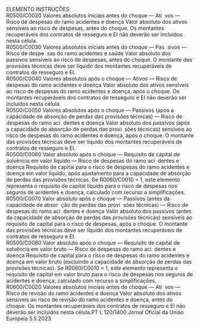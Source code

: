  
ELEMENTO  INSTRUÇÕES  
R0500/C0020  Valores absolutos iniciais 
antes do choque — Ati ­
vos — Risco de despesas 
do ramo acidentes e 
doença  Valor absoluto dos ativos sensíveis ao risco de despesas, antes do choque. 
Os montantes recuperáveis dos contratos de resseguro e EI não deverão ser 
incluídos nesta célula.  
R0500/C0030  Valores absolutos iniciais 
antes do choque — Pas ­
sivos — Risco de despe ­
sas do ramo acidentes e 
saúde  Valor absoluto dos passivos sensíveis ao risco de despesas, antes do choque. 
O montante das provisões técnicas deve ser líquido dos montantes recuperáveis de 
contratos de resseguro e EI.  
R0500/C0040  Valores absolutos após o 
choque — Ativos — 
Risco de despesas do 
ramo acidentes e doença  Valor absoluto dos ativos sensíveis ao risco de despesas do ramo acidentes e 
doença, após o choque. 
Os montantes recuperáveis dos contratos de resseguro e EI não deverão ser 
incluídos nesta célula.  
R0500/C0050  Valores absolutos após o 
choque — Passivos (após 
a capacidade de absorção 
de perdas das provisões 
técnicas) — Risco de 
despesas do ramo aci ­
dentes e doença  Valor absoluto dos passivos (após a capacidade de absorção de perdas das provi ­
sões técnicas) sensíveis ao risco de despesas do ramo acidentes e doença, após o 
choque. 
O montante das provisões técnicas deve ser líquido dos montantes recuperáveis de 
contratos de resseguro e EI.  
R0500/C0060  Valor absoluto após o 
choque — Requisito de 
capital de solvência em 
valor líquido — Risco de 
despesas do ramo aci ­
dentes e doença  Requisito de capital para o risco de despesas do ramo acidentes e doença em valor 
líquido, após ajustamento para a capacidade de absorção de perdas das provisões 
técnicas. 
Se R0060/C0010 = 1, este elemento representa o requisito de capital líquido para 
o risco de despesas nos seguros de acidentes e doença, calculado com recurso a 
simplificações.  
R0500/C0070  Valor absoluto após o 
choque — Passivos (antes 
da capacidade de absor ­
ção de perdas das provi ­
sões técnicas) — Risco de 
despesas do ramo aci ­
dentes e doença  Valor absoluto dos passivos (antes da capacidade de absorção de perdas das 
provisões técnicas) sensíveis ao requisito de capital para o risco de despesas, 
após o choque. 
O montante das provisões técnicas deve ser líquido dos montantes recuperáveis de 
contratos de resseguro e EI.  
R0500/C0080  Valor absoluto após o 
choque — Requisito de 
capital de solvência em 
valor bruto — Risco de 
despesas do ramo aci ­
dentes e doença  Requisito de capital para o risco de despesas do ramo acidentes e doença em valor 
bruto (excluindo a capacidade de absorção de perdas das provisões técnicas). 
Se R0060/C0010 = 1, este elemento representa o requisito de capital em valor 
bruto para o risco de despesas nos seguros de acidentes e doença, calculado com 
recurso a simplificações.  
R0600/C0020  Valores absolutos iniciais 
antes do choque — Ati ­
vos — Risco de revisão 
do ramo acidentes e 
doença  Valor absoluto dos ativos sensíveis ao risco de revisão do ramo acidentes e 
doença, antes do choque. 
Os montantes recuperáveis dos contratos de resseguro e EI não deverão ser 
incluídos nesta célula.PT  L 120/1400 Jornal Oficial da União Europeia 5.5.2023